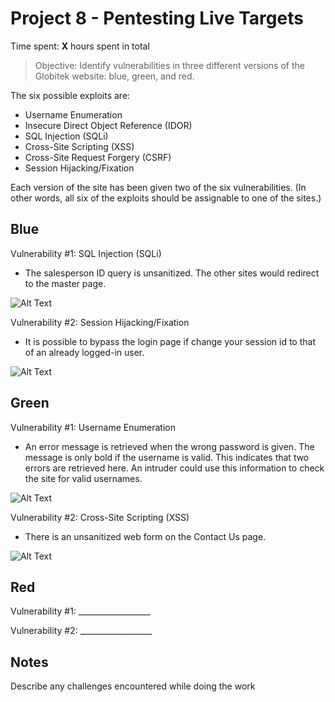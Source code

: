 # Project 8 - Pentesting Live Targets

Time spent: **X** hours spent in total

> Objective: Identify vulnerabilities in three different versions of the Globitek website: blue, green, and red.

The six possible exploits are:
* Username Enumeration
* Insecure Direct Object Reference (IDOR)
* SQL Injection (SQLi)
* Cross-Site Scripting (XSS)
* Cross-Site Request Forgery (CSRF)
* Session Hijacking/Fixation

Each version of the site has been given two of the six vulnerabilities. (In other words, all six of the exploits should be assignable to one of the sites.)

## Blue

Vulnerability #1: SQL Injection (SQLi)
- The salesperson ID query is unsanitized. The other sites would redirect to the master page.

![Alt Text](https://i.imgur.com/SYM76Mq.gif)

Vulnerability #2: Session Hijacking/Fixation
- It is possible to bypass the login page if change your session id to that of an already logged-in user.

![Alt Text](https://i.imgur.com/5vRncKu.gif)


## Green

Vulnerability #1: Username Enumeration
- An error message is retrieved when the wrong password is given. The message is only bold if the username is valid. This indicates that two errors are retrieved here. An intruder could use this information to check the site for valid usernames.

![Alt Text](https://i.imgur.com/noJvDwY.gif)

Vulnerability #2: Cross-Site Scripting (XSS)
- There is an unsanitized web form on the Contact Us page.

![Alt Text](https://i.imgur.com/SAATgKx.gif)

## Red

Vulnerability #1: __________________

Vulnerability #2: __________________


## Notes

Describe any challenges encountered while doing the work
